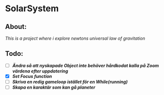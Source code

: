 # SolarSystem

## About:
*This is a project where i explore newtons universal law of gravitation*


## Todo:
- [ ] ***Ändra så att nyskapade Object inte behöver hårdkodat kalla på Zoom värdena efter uppdatering***
- [x] ***Set Focus function***
- [ ] ***Skriva en redig gameloop istället för en While(running)***
- [ ] ***Skapa en karaktär som kan gå planeter***